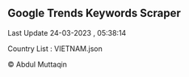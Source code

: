 

## Google Trends Keywords Scraper 
 
Last Update 24-03-2023 , 05:38:14

Country List :
VIETNAM.json



© Abdul Muttaqin 
